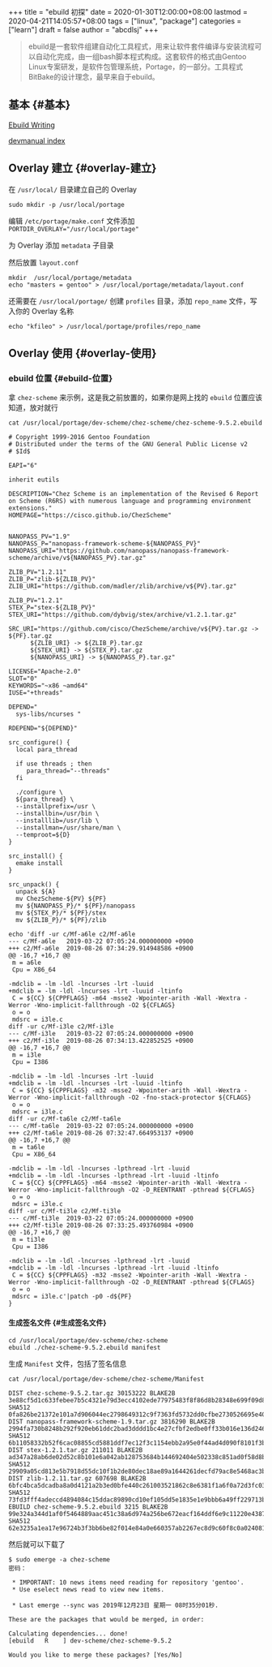 +++
title = "ebuild 初探"
date = 2020-01-30T12:00:00+08:00
lastmod = 2020-04-21T14:05:57+08:00
tags = ["linux", "package"]
categories = ["learn"]
draft = false
author = "abcdlsj"
+++

> ebuild是一套软件组建自动化工具程式，用来让软件套件编译与安装流程可以自动化完成，由一组bash脚本程式构成。这套软件的格式由Gentoo Linux专案研发，是软件包管理系统，Portage，的一部分。工具程式BitBake的设计理念，最早来自于ebuild。

<!--more-->


## 基本 {#基本}

[Ebuild Writing](https://devmanual.gentoo.org/ebuild-writing/index.html)

[devmanual index](https://devmanual.gentoo.org/index.html)


## Overlay 建立 {#overlay-建立}

在 `/usr/local/` 目录建立自己的 Overlay

```shell
sudo mkdir -p /usr/local/portage
```

编辑 `/etc/portage/make.conf` 文件添加 `PORTDIR_OVERLAY="/usr/local/portage"`

为 Overlay 添加 `metadata` 子目录

然后放置 `layout.conf`

```nil
mkdir  /usr/local/portage/metadata
echo "masters = gentoo" > /usr/local/portage/metadata/layout.conf
```

还需要在 `/usr/local/portage/` 创建 `profiles` 目录，添加 `repo_name` 文件，写入你的 Overlay 名称

```nil
echo "kfileo" > /usr/local/portage/profiles/repo_name
```


## Overlay 使用 {#overlay-使用}


### ebuild 位置 {#ebuild-位置}

拿 `chez-scheme` 来示例，这是我之前放置的，如果你是网上找的 `ebuild` 位置应该知道，放对就行

```shell
cat /usr/local/portage/dev-scheme/chez-scheme/chez-scheme-9.5.2.ebuild
```

```nil
# Copyright 1999-2016 Gentoo Foundation
# Distributed under the terms of the GNU General Public License v2
# $Id$

EAPI="6"

inherit eutils

DESCRIPTION="Chez Scheme is an implementation of the Revised 6 Report on Scheme (R6RS) with numerous language and programming environment extensions."
HOMEPAGE="https://cisco.github.io/ChezScheme"


NANOPASS_PV="1.9"
NANOPASS_P="nanopass-framework-scheme-${NANOPASS_PV}"
NANOPASS_URI="https://github.com/nanopass/nanopass-framework-scheme/archive/v${NANOPASS_PV}.tar.gz"

ZLIB_PV="1.2.11"
ZLIB_P="zlib-${ZLIB_PV}"
ZLIB_URI="https://github.com/madler/zlib/archive/v${PV}.tar.gz"

ZLIB_PV="1.2.1"
STEX_P="stex-${ZLIB_PV}"
STEX_URI="https://github.com/dybvig/stex/archive/v1.2.1.tar.gz"

SRC_URI="https://github.com/cisco/ChezScheme/archive/v${PV}.tar.gz -> ${PF}.tar.gz
	  ${ZLIB_URI} -> ${ZLIB_P}.tar.gz
	  ${STEX_URI} -> ${STEX_P}.tar.gz
	  ${NANOPASS_URI} -> ${NANOPASS_P}.tar.gz"

LICENSE="Apache-2.0"
SLOT="0"
KEYWORDS="~x86 ~amd64"
IUSE="+threads"

DEPEND="
  sys-libs/ncurses "

RDEPEND="${DEPEND}"

src_configure() {
  local para_thread

  if use threads ; then
	 para_thread="--threads"
  fi

  ./configure \
  ${para_thread} \
  --installprefix=/usr \
  --installbin=/usr/bin \
  --installlib=/usr/lib \
  --installman=/usr/share/man \
  --temproot=${D}
}

src_install() {
  emake install
}

src_unpack() {
  unpack ${A}
  mv ChezScheme-${PV} ${PF}
  mv ${NANOPASS_P}/* ${PF}/nanopass
  mv ${STEX_P}/* ${PF}/stex
  mv ${ZLIB_P}/* ${PF}/zlib

echo 'diff -ur c/Mf-a6le c2/Mf-a6le
--- c/Mf-a6le	2019-03-22 07:05:24.000000000 +0900
+++ c2/Mf-a6le	2019-08-26 07:34:29.914948586 +0900
@@ -16,7 +16,7 @@
 m = a6le
 Cpu = X86_64

-mdclib = -lm -ldl -lncurses -lrt -luuid
+mdclib = -lm -ldl -lncurses -lrt -luuid -ltinfo
 C = ${CC} ${CPPFLAGS} -m64 -msse2 -Wpointer-arith -Wall -Wextra -Werror -Wno-implicit-fallthrough -O2 ${CFLAGS}
 o = o
 mdsrc = i3le.c
diff -ur c/Mf-i3le c2/Mf-i3le
--- c/Mf-i3le	2019-03-22 07:05:24.000000000 +0900
+++ c2/Mf-i3le	2019-08-26 07:34:13.422852525 +0900
@@ -16,7 +16,7 @@
 m = i3le
 Cpu = I386

-mdclib = -lm -ldl -lncurses -lrt -luuid
+mdclib = -lm -ldl -lncurses -lrt -luuid -ltinfo
 C = ${CC} ${CPPFLAGS} -m32 -msse2 -Wpointer-arith -Wall -Wextra -Werror -Wno-implicit-fallthrough -O2 -fno-stack-protector ${CFLAGS}
 o = o
 mdsrc = i3le.c
diff -ur c/Mf-ta6le c2/Mf-ta6le
--- c/Mf-ta6le	2019-03-22 07:05:24.000000000 +0900
+++ c2/Mf-ta6le	2019-08-26 07:32:47.664953137 +0900
@@ -16,7 +16,7 @@
 m = ta6le
 Cpu = X86_64

-mdclib = -lm -ldl -lncurses -lpthread -lrt -luuid
+mdclib = -lm -ldl -lncurses -lpthread -lrt -luuid -ltinfo
 C = ${CC} ${CPPFLAGS} -m64 -msse2 -Wpointer-arith -Wall -Wextra -Werror -Wno-implicit-fallthrough -O2 -D_REENTRANT -pthread ${CFLAGS}
 o = o
 mdsrc = i3le.c
diff -ur c/Mf-ti3le c2/Mf-ti3le
--- c/Mf-ti3le	2019-03-22 07:05:24.000000000 +0900
+++ c2/Mf-ti3le	2019-08-26 07:33:25.493760984 +0900
@@ -16,7 +16,7 @@
 m = ti3le
 Cpu = I386

-mdclib = -lm -ldl -lncurses -lpthread -lrt -luuid
+mdclib = -lm -ldl -lncurses -lpthread -lrt -luuid -ltinfo
 C = ${CC} ${CPPFLAGS} -m32 -msse2 -Wpointer-arith -Wall -Wextra -Werror -Wno-implicit-fallthrough -O2 -D_REENTRANT -pthread ${CFLAGS}
 o = o
 mdsrc = i3le.c'|patch -p0 -d${PF}
}
```


#### 生成签名文件 {#生成签名文件}

```shell
cd /usr/local/portage/dev-scheme/chez-scheme
ebuild ./chez-scheme-9.5.2.ebuild manifest
```

生成 `Manifest` 文件，包括了签名信息

```shell
cat /usr/local/portage/dev-scheme/chez-scheme/Manifest
```

```nil
DIST chez-scheme-9.5.2.tar.gz 30153222 BLAKE2B 3e88cf5d1c633febee7b5c4321e79d3ecc4102ede77975483f8f86d8b28348e699f09d8bceaee014e87541c86c4253201eb952417340378bc2852b72a97c7a28 SHA512 0fa826be21372e101a7d906044ec2798649312c9f7363fd5732dd0cfbe2730526695e40becee423ba06aba5cb8dc2e9c003edbe87cedb37d921022cb84f0d9a2
DIST nanopass-framework-scheme-1.9.tar.gz 3816290 BLAKE2B 2994fa730b8248b292f920eb61ddc2bad3dddd1bc4e27cfbf2edbe0ff33b016e136d2467f0664315b0ebc5429dbd41ce7001854eabc77e1d8da212a6683ff4f5 SHA512 6b11058332b52f6cac08855cd5881ddf7ec12f3c1154ebb2a95e0f44ad4d090f8101f3b68419a65a32a1b6f4ae38f39b204ddfec048bfa30adb4456bae14ab7a
DIST stex-1.2.1.tar.gz 211011 BLAKE2B ad347a28ab6de02d52c8b101e6a042ab128753684b144692404e502338c851ad0f58d8bb6b1cc7a736796d45386093fe834328216e4034508634978d550db3c1 SHA512 29909a05cd813e5b7918d55dc10f1b2de80dec18ae89a1644261decfd79ac8e5468ac3b50f49c70796bde05ddfad5eaacd879dbadc995ce87f6a74c17b947058
DIST zlib-1.2.11.tar.gz 607698 BLAKE2B 6bfc4bca5dcadba8a0d4121a2b3ed0bfe440c261003521862c8e6381f1a6f0a72d3fc037351d30afd7ef321e8e8d2ec817c046ac749f2ca0c97fbdc2f7e840b7 SHA512 73fd3fff4adeccd4894084c15ddac89890cd10ef105dd5e1835e1e9bbb6a49ff229713bd197d203edfa17c2727700fce65a2a235f07568212d820dca88b528ae
EBUILD chez-scheme-9.5.2.ebuild 3215 BLAKE2B 99e324a344d1af0f5464889aac451c38a6d974a256be672eacf164ddf6e9c11220e4387a40ef2dc105ec7f122bf80dcbdfa251c82356b3fe0d72f2727cb9969a SHA512 62e3235a1ea17e96724b3f3bb6be82f014e84a0e660357ab2267ec8d9c60f8c0a024081c9db27417d3c07ac9a4fdb3af67f301e32b3e2ddf01df5e15287592b5
```

然后就可以下载了

```shell
$ sudo emerge -a chez-scheme
密码：

 * IMPORTANT: 10 news items need reading for repository 'gentoo'.
 * Use eselect news read to view new items.

 * Last emerge --sync was 2019年12月23日 星期一 08时35分01秒.

These are the packages that would be merged, in order:

Calculating dependencies... done!
[ebuild   R    ] dev-scheme/chez-scheme-9.5.2

Would you like to merge these packages? [Yes/No]
```

